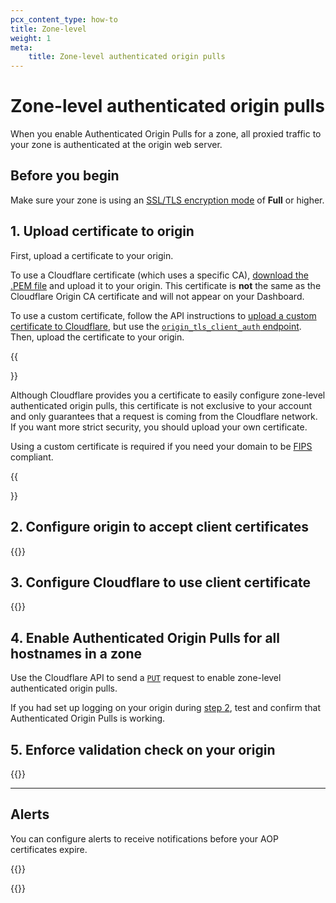 ```yaml
---
pcx_content_type: how-to
title: Zone-level
weight: 1
meta:
    title: Zone-level authenticated origin pulls
---
```


# Zone-level authenticated origin pulls

When you enable Authenticated Origin Pulls for a zone, all proxied traffic to your zone is authenticated at the origin web server.

## Before you begin

Make sure your zone is using an [SSL/TLS encryption mode](/ssl/origin-configuration/ssl-modes/) of **Full** or higher.

## 1. Upload certificate to origin

First, upload a certificate to your origin.

To use a Cloudflare certificate (which uses a specific CA), [download the .PEM file](/ssl/static/authenticated_origin_pull_ca.pem) and upload it to your origin. This certificate is **not** the same as the Cloudflare Origin CA certificate and will not appear on your Dashboard.

To use a custom certificate, follow the API instructions to [upload a custom certificate to Cloudflare](/ssl/edge-certificates/custom-certificates/uploading/#upload-a-custom-certificate), but use the [`origin_tls_client_auth` endpoint](/api/operations/zone-level-authenticated-origin-pulls-upload-certificate). Then, upload the certificate to your origin.

{{<Aside type="warning">}}

Although Cloudflare provides you a certificate to easily configure zone-level authenticated origin pulls, this certificate is not exclusive to your account and only guarantees that a request is coming from the Cloudflare network. If you want more strict security, you should upload your own certificate.

Using a custom certificate is required if you need your domain to be [FIPS](https://en.wikipedia.org/wiki/Federal_Information_Processing_Standards) compliant.

{{</Aside>}}

## 2. Configure origin to accept client certificates

{{<render file="_aop-configure-origin.md" withParameters="To use the Cloudflare certificate, download it from [step 1 above](#1-upload-certificate-to-origin), rename the .PEM file, and then upload it to `/path/to/origin-pull-ca.pem` before applying the settings.;; To use the Cloudflare certificate, donwload it from [step 1 above](#1-upload-certificate-to-origin), rename the .PEM file, and then upload it to `/etc/nginx/certs/cloudflare.crt` before applying the settings.">}}

## 3. Configure Cloudflare to use client certificate

{{<render file="_aop-enable-feature.md">}}

##  4. Enable Authenticated Origin Pulls for all hostnames in a zone

Use the Cloudflare API to send a [`PUT`](/api/operations/zone-level-authenticated-origin-pulls-set-enablement-for-zone) request to enable zone-level authenticated origin pulls.

If you had set up logging on your origin during [step 2](#2-configure-origin-to-accept-client-certificates), test and confirm that Authenticated Origin Pulls is working.

##  5. Enforce validation check on your origin

{{<render file="_aop-enforce-validation.md">}}

---

## Alerts

You can configure alerts to receive notifications before your AOP certificates expire.

{{<available-notifications product="SSL/TLS" notificationName="Zone-level Authenticated Origin Pulls Certificate Expiration Alert">}}

{{<render file="_get-started.md" productFolder="notifications" >}}